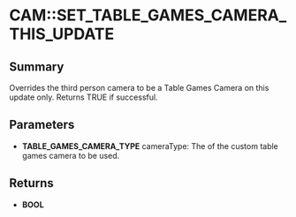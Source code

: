# CAM::SET_TABLE_GAMES_CAMERA_THIS_UPDATE

## Summary
Overrides the third person camera to be a Table Games Camera on this update only. Returns TRUE if successful.

## Parameters
* **TABLE_GAMES_CAMERA_TYPE** cameraType: The of the custom table games camera to be used.

## Returns
* **BOOL**